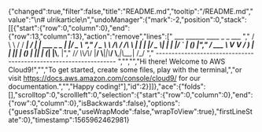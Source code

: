 {"changed":true,"filter":false,"title":"README.md","tooltip":"/README.md","value":"\n# ulrikarticle\n","undoManager":{"mark":-2,"position":0,"stack":[[{"start":{"row":0,"column":0},"end":{"row":13,"column":13},"action":"remove","lines":["         ___        ______     ____ _                 _  ___  ","        / \\ \\      / / ___|   / ___| | ___  _   _  __| |/ _ \\ ","       / _ \\ \\ /\\ / /\\___ \\  | |   | |/ _ \\| | | |/ _` | (_) |","      / ___ \\ V  V /  ___) | | |___| | (_) | |_| | (_| |\\__, |","     /_/   \\_\\_/\\_/  |____/   \\____|_|\\___/ \\__,_|\\__,_|  /_/ "," ----------------------------------------------------------------- ","","","Hi there! Welcome to AWS Cloud9!","","To get started, create some files, play with the terminal,","or visit https://docs.aws.amazon.com/console/cloud9/ for our documentation.","","Happy coding!"],"id":2}]]},"ace":{"folds":[],"scrolltop":0,"scrollleft":0,"selection":{"start":{"row":0,"column":0},"end":{"row":0,"column":0},"isBackwards":false},"options":{"guessTabSize":true,"useWrapMode":false,"wrapToView":true},"firstLineState":0},"timestamp":1565962462981}